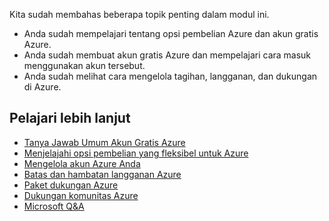 Kita sudah membahas beberapa topik penting dalam modul ini.

- Anda sudah mempelajari tentang opsi pembelian Azure dan akun gratis Azure.
- Anda sudah membuat akun gratis Azure dan mempelajari cara masuk menggunakan akun tersebut.
- Anda sudah melihat cara mengelola tagihan, langganan, dan dukungan di Azure.

## <a name="learn-more"></a>Pelajari lebih lanjut

- [Tanya Jawab Umum Akun Gratis Azure](https://azure.microsoft.com/free/free-account-faq/)
- [Menjelajahi opsi pembelian yang fleksibel untuk Azure](https://azure.microsoft.com/pricing/purchase-options/)
- [Mengelola akun Azure Anda](https://azure.microsoft.com/account/)
- [Batas dan hambatan langganan Azure](https://docs.microsoft.com/azure/azure-subscription-service-limits)
- [Paket dukungan Azure](https://azure.microsoft.com/support/plans/)
- [Dukungan komunitas Azure](https://azure.microsoft.com/support/community/)
- [Microsoft Q&A](https://docs.microsoft.com/answers/products/azure?product=all)
